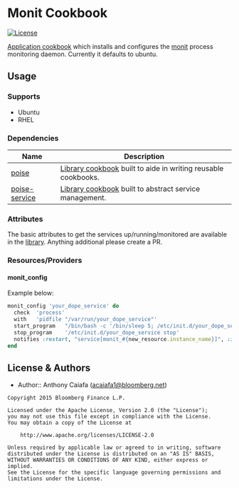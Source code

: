 # Monit Cookbook
[![License](https://img.shields.io/badge/license-Apache_2-blue.svg)](https://www.apache.org/licenses/LICENSE-2.0)

[Application cookbook][0] which installs and configures the [monit][1] process monitoring daemon. Currently it defaults to ubuntu.

## Usage
### Supports
- Ubuntu
- RHEL

### Dependencies
| Name | Description |
|------|-------------|
| [poise][2] | [Library cookbook][4] built to aide in writing reusable cookbooks. |
| [poise-service][3] | [Library cookbook][4] built to abstract service management. |

### Attributes
The basic attributes to get the services up/running/monitored are available in the [library][5]. Anything additional please create a PR.

### Resources/Providers

#### monit_config
Example below:

```ruby
monit_config 'your_dope_service' do
  check  'process'
  with   'pidfile "/var/run/your_dope_service"'
  start_program   "/bin/bash -c '/bin/sleep 5; /etc/init.d/your_dope_service start'"
  stop_program    '/etc/init.d/your_dope_service stop'
  notifies :restart, "service[monit_#{new_resource.instance_name}]", :immediately
end
```

License & Authors
-----------------
- Author:: Anthony Caiafa (<acaiafa1@bloomberg.net>)

```text
Copyright 2015 Bloomberg Finance L.P.

Licensed under the Apache License, Version 2.0 (the "License");
you may not use this file except in compliance with the License.
You may obtain a copy of the License at

    http://www.apache.org/licenses/LICENSE-2.0

Unless required by applicable law or agreed to in writing, software
distributed under the License is distributed on an "AS IS" BASIS,
WITHOUT WARRANTIES OR CONDITIONS OF ANY KIND, either express or implied.
See the License for the specific language governing permissions and
limitations under the License.
```

[0]: http://blog.vialstudios.com/the-environment-cookbook-pattern#theapplicationcookbook
[1]: https://mmonit.com/monit/
[2]: https://github.com/poise/poise
[3]: https://github.com/poise/poise-service
[4]: http://blog.vialstudios.com/the-environment-cookbook-pattern#thelibrarycookbook
[5]: libraries/monit_config.rb
